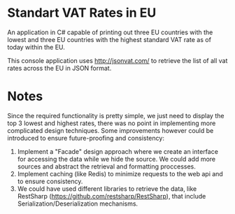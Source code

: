 # Standart VAT Rates in EU
An application in C# capable of printing out three EU countries with the lowest and three EU countries with the highest standard VAT rate as of today within the EU.

This console application uses http://jsonvat.com/ to retrieve the list of all vat rates across the EU in JSON format. 

# Notes
Since the required functionality is pretty simple, we just need to display the top 3 lowest and highest rates, there was no point in implementing more complicated design techniques. Some improvements however could be introduced to ensure future-proofing and consistency:

1. Implement a "Facade" design approach where we create an interface for accessing the data while we hide the source. We could add more sources and abstract the retrieval and formatting proccesses. 
2. Implement caching (like Redis) to minimize requests to the web api and to ensure consistency. 
3. We could have used different libraries to retrieve the data, like RestSharp (https://github.com/restsharp/RestSharp), that include Serialization/Deserialization mechanisms.


